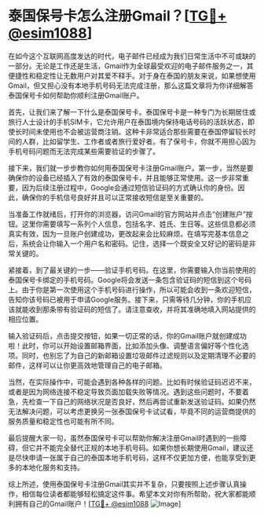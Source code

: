 # 泰国保号卡怎么注册Gmail？[[TG💪+ @esim1088](https://t.me/s/esim1088)]

在如今这个互联网高度发达的时代，电子邮件已经成为我们日常生活中不可或缺的一部分。无论是工作还是生活，Gmail作为全球最受欢迎的电子邮件服务之一，其便捷性和稳定性让无数用户对其爱不释手。对于身在泰国的朋友来说，如果想使用Gmail，但又担心没有本地手机号码无法完成注册，那么这篇文章将为你详细解答泰国保号卡如何帮助你顺利注册Gmail账户。

首先，让我们来了解一下什么是泰国保号卡。泰国保号卡是一种专门为长期居住或旅行人士设计的手机SIM卡，它允许用户在泰国境内保持电话号码的活跃状态，即使长时间未使用也不会被运营商注销。这种卡非常适合那些需要在泰国停留较长时间的人群，比如留学生、工作者或者旅行爱好者。有了保号卡，你就不用担心因为手机号码问题而无法完成某些需要验证的步骤了。

接下来，我们就一步步教你如何用泰国保号卡注册Gmail账户。第一步，当然是要确保你的设备已经插入了有效的泰国保号卡，并且能够正常使用。这一步非常重要，因为后续注册过程中，Google会通过短信验证码的方式确认你的身份。因此，确保你的手机信号良好并且可以正常接收短信是至关重要的。

当准备工作就绪后，打开你的浏览器，访问Gmail的官方网站并点击“创建账户”按钮。这里你需要填写一系列个人信息，包括名字、姓氏、生日等。这些信息都必须真实有效，因为一旦账户创建成功，更改起来会比较麻烦。在填写完基本信息之后，系统会让你输入一个用户名和密码。记住，选择一个既安全又好记的密码是非常关键的。

紧接着，到了最关键的一步——验证手机号码。在这里，你需要输入你当前使用的泰国保号卡绑定的手机号码。Google将会发送一条包含验证码的短信到这个号码上。由于你是第一次使用这个手机号码进行操作，所以可能会收到一条欢迎短信，告知你该号码已被用于申请Google服务。接下来，只需等待几分钟，你的手机应该就能收到那条带有验证码的短信了。请注意查收，并将其准确地填入网站提供的相应位置。

输入验证码后，点击提交按钮，如果一切正常的话，你的Gmail账户就创建成功啦！此时，你可以开始设置邮箱界面，比如添加头像、调整语言偏好等个性化选项。同时，也别忘了为自己的新邮箱设置垃圾邮件过滤规则以及定期清理不必要的邮件，这样可以让你更高效地管理自己的电子邮箱。

当然，在实际操作中，可能会遇到各种各样的问题。比如有时候验证码迟迟不来，或者是因为网络连接不稳定导致页面加载失败等情况。遇到这些问题时，不要着急，先检查一下自己的网络状况是否良好，然后再尝试重新发送验证码。如果仍然无法解决问题，可以考虑更换另一张泰国保号卡试试看，毕竟不同的运营商提供的服务质量和稳定性也可能有所不同。

最后提醒大家一句，虽然泰国保号卡可以帮助你解决注册Gmail时遇到的一些障碍，但它并不能完全替代正规的本地手机号码。如果你想长期使用Gmail，建议还是尽快申请一张属于自己的泰国本地手机号码，这样不仅更加方便，也能享受到更多的本地化服务和支持。

综上所述，使用泰国保号卡注册Gmail其实并不复杂，只要按照上述步骤认真操作，相信每位读者都能够轻松搞定这件事。希望本文对你有所帮助，祝大家都能顺利拥有自己的Gmail账户！[[TG💪+ @esim1088](https://t.me/s/esim1088) ![Image](https://i.postimg.cc/4NQfJmqS/Snipaste-2025-05-13-00-14-12.png)]